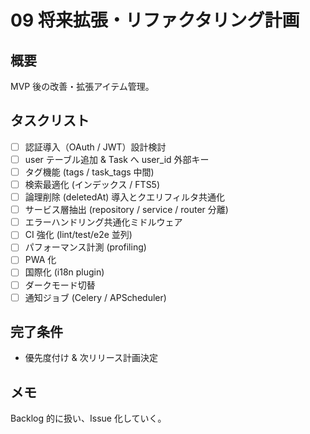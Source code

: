 # 09 将来拡張・リファクタリング計画

## 概要
MVP 後の改善・拡張アイテム管理。

## タスクリスト
- [ ] 認証導入（OAuth / JWT）設計検討
- [ ] user テーブル追加 & Task へ user_id 外部キー
- [ ] タグ機能 (tags / task_tags 中間)
- [ ] 検索最適化 (インデックス / FTS5)
- [ ] 論理削除 (deletedAt) 導入とクエリフィルタ共通化
- [ ] サービス層抽出 (repository / service / router 分離)
- [ ] エラーハンドリング共通化ミドルウェア
- [ ] CI 強化 (lint/test/e2e 並列)
- [ ] パフォーマンス計測 (profiling)
- [ ] PWA 化
- [ ] 国際化 (i18n plugin)
- [ ] ダークモード切替
- [ ] 通知ジョブ (Celery / APScheduler)

## 完了条件
- 優先度付け & 次リリース計画決定

## メモ
Backlog 的に扱い、Issue 化していく。
